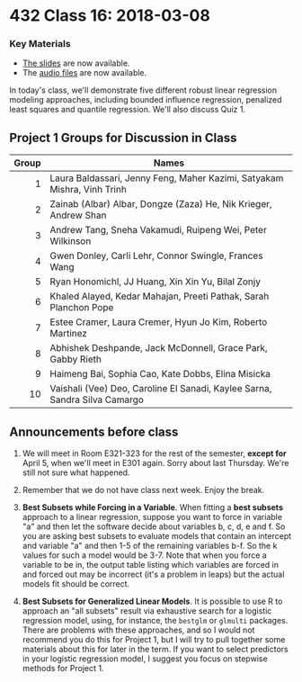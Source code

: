 # 432 Class 16: 2018-03-08

### Key Materials

- [The slides](https://github.com/THOMASELOVE/432-2018/tree/master/slides/class15) are now available.
- The [audio files](https://github.com/THOMASELOVE/432-2018/tree/master/slides/class15) are now available.

In today's class, we'll demonstrate five different robust linear regression modeling approaches, including bounded influence regression, penalized least squares and quantile regression. We'll also discuss Quiz 1.

## Project 1 Groups for Discussion in Class

Group | Names
------: | -----------------------------------------------------------------------------
1 | Laura Baldassari, Jenny Feng, Maher Kazimi, Satyakam Mishra, Vinh Trinh
2 | Zainab (Albar) Albar, Dongze (Zaza) He, Nik Krieger, Andrew Shan
3 | Andrew Tang, Sneha Vakamudi, Ruipeng Wei, Peter Wilkinson
4 | Gwen Donley, Carli Lehr, Connor Swingle, Frances Wang
5 | Ryan Honomichl, JJ Huang, Xin Xin Yu, Bilal Zonjy
6 | Khaled Alayed, Kedar Mahajan, Preeti Pathak, Sarah Planchon Pope
7 | Estee Cramer, Laura Cremer, Hyun Jo Kim, Roberto Martinez
8 | Abhishek Deshpande, Jack McDonnell, Grace Park, Gabby Rieth
9 | Haimeng Bai, Sophia Cao, Kate Dobbs, Elina Misicka
10 | Vaishali (Vee) Deo, Caroline El Sanadi, Kaylee Sarna, Sandra Silva Camargo

## Announcements before class

1. We will meet in Room E321-323 for the rest of the semester, **except for** April 5, when we'll meet in E301 again. Sorry about last Thursday. We're still not sure what happened.

2. Remember that we do not have class next week. Enjoy the break.

3. **Best Subsets while Forcing in a Variable**. When fitting a **best subsets** approach to a linear regression, suppose you want to force in variable "a" and then let the software decide about variables b, c, d, e and f. So you are asking best subsets to evaluate models that contain an intercept and variable "a" and then 1-5 of the remaining variables b-f. So the k values for such a model would be 3-7. Note that when you force a variable to be in, the output table listing which variables are forced in and forced out may be incorrect (it's a problem in leaps) but the actual models fit should be correct.

4. **Best Subsets for Generalized Linear Models**. It is possible to use R to approach an "all subsets" result via exhaustive search for a logistic regression model, using, for instance, the `bestglm` or `glmulti` packages. There are problems with these approaches, and so I would not recommend you do this for Project 1, but I will try to pull together some materials about this for later in the term. If you want to select predictors in your logistic regression model, I suggest you focus on stepwise methods for Project 1.

